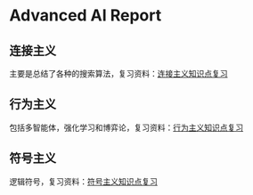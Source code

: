 # Advanced AI Report

## 连接主义

主要是总结了各种的搜索算法，复习资料：[连接主义知识点复习](./连接主义知识点复习.docx)

## 行为主义

包括多智能体，强化学习和博弈论，复习资料：[行为主义知识点复习](./行为主义知识点复习.pdf)

## 符号主义

逻辑符号，复习资料：[符号主义知识点复习](./符号主义知识点复习.pdf)
